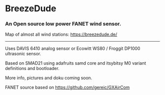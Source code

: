 # BreezeDude
### An Open source low power FANET wind sensor.

Map of almost all wind stations: https://breezedude.de/

----

Uses DAVIS 6410 analog sensor or Ecowitt WS80 / Froggit DP1000 ultrasonic sensor.

Based on SMAD21 using adafruits samd core and itsybitsy M0 variant definitions and bootloader.

More info, pictures and doku coming soon.

FANET source based on https://github.com/gereic/GXAirCom
